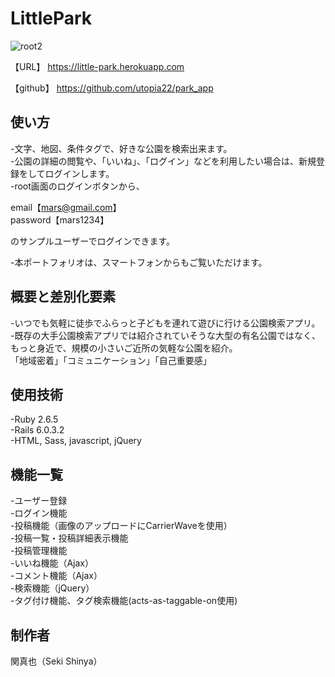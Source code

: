# LittlePark
![root2](https://user-images.githubusercontent.com/50666202/91636926-77162280-ea3f-11ea-8a18-bba5f33b3dd8.jpeg)

【URL】
https://little-park.herokuapp.com

【github】
https://github.com/utopia22/park_app

## 使い方
-文字、地図、条件タグで、好きな公園を検索出来ます。  
-公園の詳細の閲覧や、「いいね」、「ログイン」などを利用したい場合は、新規登録をしてログインします。  
-root画面のログインボタンから、  

  email【mars@gmail.com】  
  password【mars1234】  

   のサンプルユーザーでログインできます。  

-本ポートフォリオは、スマートフォンからもご覧いただけます。  

## 概要と差別化要素
-いつでも気軽に徒歩でふらっと子どもを連れて遊びに行ける公園検索アプリ。  
-既存の大手公園検索アプリでは紹介されていそうな大型の有名公園ではなく、もっと身近で、規模の小さいご近所の気軽な公園を紹介。  
「地域密着」「コミュニケーション」「自己重要感」  

## 使用技術

-Ruby 2.6.5  
-Rails 6.0.3.2  
-HTML, Sass, javascript, jQuery  

## 機能一覧

-ユーザー登録  
-ログイン機能  
-投稿機能（画像のアップロードにCarrierWaveを使用）  
-投稿一覧・投稿詳細表示機能  
-投稿管理機能  
-いいね機能（Ajax）  
-コメント機能（Ajax）  
-検索機能（jQuery）  
-タグ付け機能、タグ検索機能(acts-as-taggable-on使用)  

## 制作者

  関真也（Seki Shinya）

